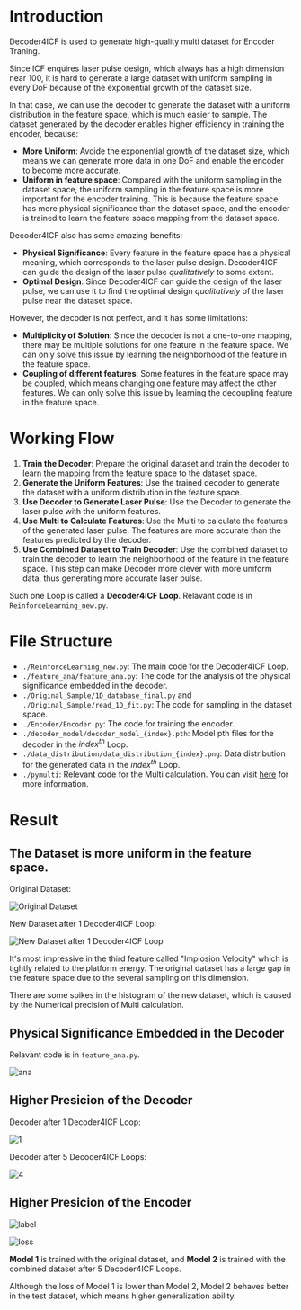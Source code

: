 # Introduction

Decoder4ICF is used to generate high-quality multi dataset for Encoder Traning.

Since ICF enquires laser pulse design, which always has a high dimension near 100, it is hard to generate a large dataset with uniform sampling in every DoF because of the exponential growth of the dataset size.

In that case, we can use the decoder to generate the dataset with a uniform distribution in the feature space, which is much easier to sample. The dataset generated by the decoder enables higher efficiency in training the encoder, because:

- **More Uniform**: Avoide the exponential growth of the dataset size, which means we can generate more data in one DoF and enable the encoder to become more accurate.
- **Uniform in feature space**: Compared with the uniform sampling in the dataset space, the uniform sampling in the feature space is more important for the encoder training. This is because the feature space has more physical significance than the dataset space, and the encoder is trained to learn the feature space mapping from the dataset space.

Decoder4ICF also has some amazing benefits:

- **Physical Significance**: Every feature in the feature space has a physical meaning, which corresponds to the laser pulse design. Decoder4ICF can guide the design of the laser pulse *qualitatively* to some extent.
- **Optimal Design**: Since Decoder4ICF can guide the design of the laser pulse, we can use it to find the optimal design *qualitatively* of the laser pulse near the dataset space. 

However, the decoder is not perfect, and it has some limitations:

- **Multiplicity of Solution**: Since the decoder is not a one-to-one mapping, there may be multiple solutions for one feature in the feature space. We can only solve this issue by learning the neighborhood of the feature in the feature space.
- **Coupling of different features**: Some features in the feature space may be coupled, which means changing one feature may affect the other features. We can only solve this issue by learning the decoupling feature in the feature space.


# Working Flow

1. **Train the Decoder**: Prepare the original dataset and train the decoder to learn the mapping from the feature space to the dataset space.
2. **Generate the Uniform Features**: Use the trained decoder to generate the dataset with a uniform distribution in the feature space.
3. **Use Decoder to Generate Laser Pulse**: Use the Decoder to generate the laser pulse with the uniform features.
4. **Use Multi to Calculate Features**: Use the Multi to calculate the features of the generated laser pulse. The features are more accurate than the features predicted by the decoder.
5. **Use Combined Dataset to Train Decoder**: Use the combined dataset to train the decoder to learn the neighborhood of the feature in the feature space. This step can make Decoder more clever with more uniform data, thus generating more accurate laser pulse.

Such one Loop is called a **Decoder4ICF Loop**. Relavant code is in `ReinforceLearning_new.py`.

# File Structure

- `./ReinforceLearning_new.py`: The main code for the Decoder4ICF Loop.
- `./feature_ana/feature_ana.py`: The code for the analysis of the physical significance embedded in the decoder.
- `./Original_Sample/1D_database_final.py` and `./Original_Sample/read_1D_fit.py`: The code for sampling in the dataset space.
- `./Encoder/Encoder.py`: The code for training the encoder.
- `./decoder_model/decoder_model_{index}.pth`: Model pth files for the decoder in the $index^{th}$ Loop.
- `./data_distribution/data_distribution_{index}.png`: Data distribution for the generated data in the $index^{th}$ Loop.
- `./pymulti`: Relevant code for the Multi calculation. You can visit [here](https://github.com/xuxu20040407/PyMulti) for more information.

# Result

## The Dataset is more uniform in the feature space.

Original Dataset:

![Original Dataset](./data_distribution/data_distribution_-1.png)

New Dataset after 1 Decoder4ICF Loop:

![New Dataset after 1 Decoder4ICF Loop](./data_distribution/data_distribution_0.png)

It's most impressive in the third feature called "Implosion Velocity" which is tightly related to the platform energy. The original dataset has a large gap in the feature space due to the several sampling on this dimension.

There are some spikes in the histogram of the new dataset, which is caused by the Numerical precision of Multi calculation.

## Physical Significance Embedded in the Decoder

Relavant code is in `feature_ana.py`.

![ana](./feature_ana/label_modification_analysis.png)



## Higher Presicion of the Decoder

Decoder after 1 Decoder4ICF Loop:

![1](./power_reconstruction/power_reconstruction_0.png)

Decoder after 5 Decoder4ICF Loops:

![4](./power_reconstruction/power_reconstruction_4.png)

## Higher Presicion of the Encoder

![label](./Encoder/label.png)

![loss](./Encoder/loss.png)

**Model 1** is trained with the original dataset, and **Model 2** is trained with the combined dataset after 5 Decoder4ICF Loops.

Although the loss of Model 1 is lower than Model 2, Model 2 behaves better in the test dataset, which means higher generalization ability.